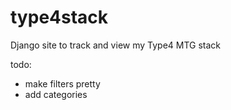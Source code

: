 type4stack
==========

Django site to track and view my Type4 MTG stack

todo: 
- make filters pretty
- add categories 
